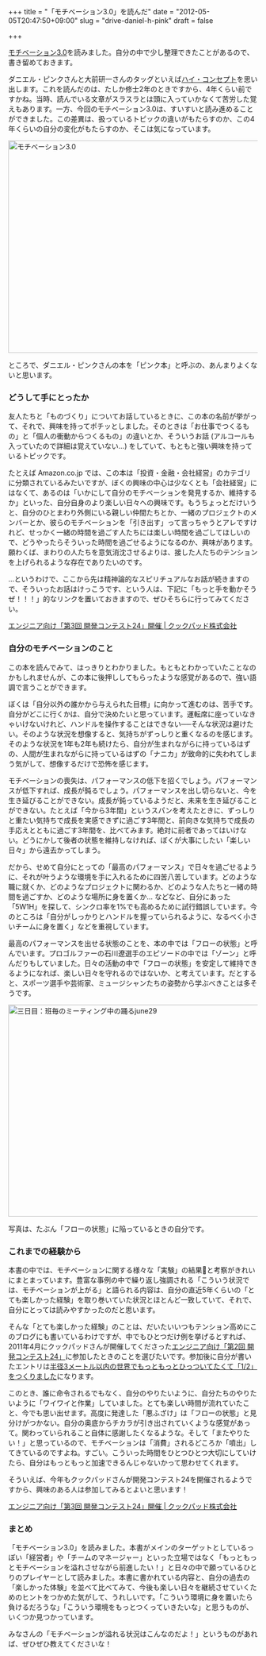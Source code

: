 +++
title = "「モチベーション3.0」を読んだ"
date = "2012-05-05T20:47:50+09:00"
slug = "drive-daniel-h-pink"
draft = false

+++

<p><a href="http://www.amazon.co.jp/dp/4062144492/" title="Amazon.co.jp： モチベーション3．0　持続する「やる気！」をいかに引き出すか: ダニエル・ピンク, 大前 研一: 本">モチベーション3.0</a>を読みました。自分の中で少し整理できたことがあるので、書き留めておきます。</p>
<p>ダニエル・ピンクさんと大前研一さんのタッグといえば<a href="http://www.amazon.co.jp/dp/4837956661" title="Amazon.co.jp： ハイ・コンセプト「新しいこと」を考え出す人の時代: ダニエル・ピンク, 大前 研一: 本">ハイ・コンセプト</a>を思い出します。これを読んだのは、たしか修士2年のときですから、4年くらい前ですかね。当時、読んでいる文章がスラスラとは頭に入っていかなくて苦労した覚えもあります。一方、今回のモチベーション3.0は、すいすいと読み進めることができました。この差異は、扱っているトピックの違いがもたらすのか、この4年くらいの自分の変化がもたらすのか、そこは気になっています。</p>
<p><a href="http://www.flickr.com/photos/june29/7140344901/" title="モチベーション3.0 by june29, on Flickr"><img src="http://farm8.staticflickr.com/7182/7140344901_f9af1cf7f8_z.jpg" width="640" height="428" alt="モチベーション3.0"></a></p>
<p>ところで、ダニエル・ピンクさんの本を「ピンク本」と呼ぶの、あんまりよくないと思います。</p>
<h3>どうして手にとったか</h3>
<p>友人たちと「ものづくり」についてお話しているときに、この本の名前が挙がって、それで、興味を持ってポチッとしました。そのときは「お仕事でつくるもの」と「個人の衝動からつくるもの」の違いとか、そういうお話 (アルコールも入っていたので詳細は覚えていない…) をしていて、もともと強い興味を持っているトピックです。</p>
<p>たとえば Amazon.co.jp では、この本は「投資・金融・会社経営」のカテゴリに分類されているみたいですが、ぼくの興味の中心は少なくとも「会社経営」にはなくて、あるのは「いかにして自分のモチベーションを発見するか、維持するか」といった、自分自身のより楽しい日々への興味です。もうちょっとだけいうと、自分のひとまわり外側にいる親しい仲間たちとか、一緒のプロジェクトのメンバーとか、彼らのモチベーションを「引き出す」って言っちゃうとアレですけれど、せっかく一緒の時間を過ごす人たちには楽しい時間を過ごしてほしいので、どうやったらそういった時間を過ごせるようになるのか、興味があります。願わくば、まわりの人たちを意気消沈させるよりは、接した人たちのテンションを上げられるような存在でありたいのです。</p>
<p>…というわけで、ここから先は精神論的なスピリチュアルなお話が続きますので、そういったお話はけっこうです、という人は、下記に「もっと手を動かそうぜ！！！」的なリンクを置いておきますので、ぜひそちらに行ってみてください。</p>
<p><a href="http://info.cookpad.com/24contest3" title="エンジニア向け「第3回 開発コンテスト24」開催 | クックパッド株式会社">エンジニア向け「第3回 開発コンテスト24」開催 | クックパッド株式会社</a></p>
<h3>自分のモチベーションのこと</h3>
<p>この本を読んでみて、はっきりとわかりました。もともとわかっていたことなのかもしれませんが、この本に後押ししてもらったような感覚があるので、強い語調で言うことができます。</p>
<p>ぼくは「自分以外の誰かから与えられた目標」に向かって進むのは、苦手です。自分がどこに行くかは、自分で決めたいと思っています。運転席に座っていなきゃいけないけれど、ハンドルを操作することはできない──そんな状況は避けたい。そのような状況を想像すると、気持ちがずっしりと重くなるのを感じます。そのような状況を1年も2年も続けたら、自分が生まれながらに持っているはずの、人間が生まれながらに持っているはずの「ナニカ」が致命的に失われてしまう気がして、想像するだけで恐怖を感じます。</p>
<p>モチベーションの喪失は、パフォーマンスの低下を招くでしょう。パフォーマンスが低下すれば、成長が鈍るでしょう。パフォーマンスを出し切らないと、今を生き延びることができない。成長が鈍っているようだと、未来を生き延びることができない。たとえば「今から3年間」というスパンを考えたときに、ずっしりと重たい気持ちで成長を実感できずに過ごす3年間と、前向きな気持ちで成長の手応えとともに過ごす3年間を、比べてみます。絶対に前者であってはいけない。どうにかして後者の状態を維持しなければ、ぼくが大事にしたい「楽しい日々」から遠去かってしまう。</p>
<p>だから、せめて自分にとっての「最高のパフォーマンス」で日々を過ごせるように、それが叶うような環境を手に入れるために四苦八苦しています。どのような職に就くか、どのようなプロジェクトに関わるか、どのような人たちと一緒の時間を過ごすか、どのような場所に身を置くか… などなど、自分にあった「5W1H」を探して、シンクロ率を1%でも高めるために試行錯誤しています。今のところは「自分がしっかりとハンドルを握っていられるように、なるべく小さいチームに身を置く」などを重視しています。</p>
<p>最高のパフォーマンスを出せる状態のことを、本の中では「フローの状態」と呼んでいます。プロゴルファーの石川遼選手のエピソードの中では「ゾーン」と呼んだりもしていました。日々の活動の中で「フローの状態」を安定して維持できるようになれば、楽しい日々を守れるのではないか、と考えています。だとすると、スポーツ選手や芸術家、ミュージシャンたちの姿勢から学ぶべきことは多そうです。</p>
<p><a href="http://www.flickr.com/photos/ennuir/5960854621/" title="三日目：班毎のミーティング中の踊るjune29 by asami imaz, on Flickr"><img src="http://farm7.staticflickr.com/6137/5960854621_6bc37f47be_z.jpg" width="640" height="427" alt="三日目：班毎のミーティング中の踊るjune29"></a></p>
<p>写真は、たぶん「フローの状態」に陥っているときの自分です。</p>
<h3>これまでの経験から</h3>
<p>本書の中では、モチベーションに関する様々な「実験」の結果と考察がきれいにまとまっています。豊富な事例の中で繰り返し強調される「こういう状況では、モチベーションが上がる」と語られる内容は、自分の直近5年くらいの「とても楽しかった経験」を取り巻いていた状況とほとんど一致していて、それで、自分にとっては読みやすかったのだと思います。</p>
<p>そんな「とても楽しかった経験」のことは、だいたいいつもテンション高めにこのブログにも書いているわけですが、中でもひとつだけ例を挙げるとすれば、2011年4月にクックパッドさんが開催してくださった<a href="http://info.cookpad.com/24contest2" title="エンジニア向け「第2回 開発コンテスト24」開催 | クックパッド株式会社">エンジニア向け「第2回 開発コンテスト24」</a>に参加したときのことを選びたいです。参加後に自分が書いたエントリは<a href="http://june29.jp/2011/04/25/onehalf-for-cookpad-24contest2/" title="半径3メートル以内の世界でもっともっとひっついてたくて「1/2」をつくりました - 準二級.jp">半径3メートル以内の世界でもっともっとひっついてたくて「1/2」をつくりました</a>になります。</p>
<p>このとき、誰に命令されるでもなく、自分のやりたいように、自分たちのやりたいように「ワイワイと作業」していました。とても楽しい時間が流れていたこと、今でも思い出せます。高度に発達した「悪ふざけ」は「フローの状態」と見分けがつかない。自分の奥底からチカラが引き出されていくような感覚があって。関わっていられること自体に感謝したくなるような。そして「またやりたい！」と思っているので、モチベーションは「消費」されるどころか「噴出」してきているのですよね。すごい。こういった時間をひとつひとつ大切にしていけたら、自分はもっともっと加速できるんじゃないかって思わせてくれます。</p>
<p>そういえば、今年もクックパッドさんが開発コンテスト24を開催されるようですから、興味のある人は参加してみるとよいと思います！</p>
<p><a href="http://info.cookpad.com/24contest3" title="エンジニア向け「第3回 開発コンテスト24」開催 | クックパッド株式会社">エンジニア向け「第3回 開発コンテスト24」開催 | クックパッド株式会社</a></p>
<h3>まとめ</h3>
<p>「モチベーション3.0」を読みました。本書がメインのターゲットとしているっぽい「経営者」や「チームのマネージャー」といった立場ではなく「もっともっとモチベーションを溢れさせながら前進したい！」と日々の中で願っているひとりのプレイヤーとして読みました。本書に書かれている内容と、自分の過去の「楽しかった体験」を並べて比べてみて、今後も楽しい日々を継続させていくためのヒントをつかめた気がして、うれしいです。「こういう環境に身を置いたら負けるだろうな」「こういう環境をもっとつくっていきたいな」と思うものが、いくつか見つかっています。</p>
<p>みなさんの「モチベーションが溢れる状況はこんなのだよ！」というものがあれば、ぜひぜひ教えてくださいな！</p>
